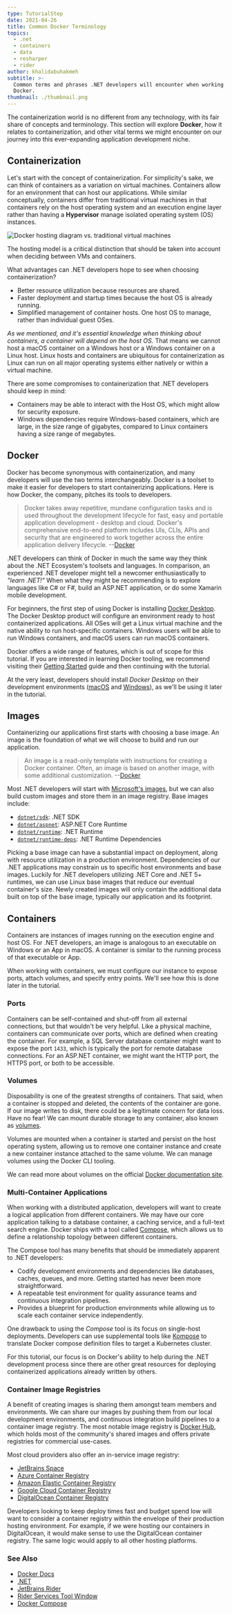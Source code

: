 ```yaml
---
type: TutorialStep
date: 2021-04-26
title: Common Docker Terminology
topics:
  - .net
  - containers
  - data
  - resharper
  - rider
author: khalidabuhakmeh
subtitle: >-
  Common terms and phrases .NET developers will encounter when working with
  Docker.
thumbnail: ./thumbnail.png
---
```


The containerization world is no different from any technology, with its fair share of concepts and terminology. This section will explore **Docker**, how it relates to containerization, and other vital terms we might encounter on our journey into this ever-expanding application development niche.

## Containerization

Let's start with the concept of containerization. For simplicity's sake, we can think of containers as a variation on virtual machines. Containers allow for an environment that can host our applications. While similar conceptually, containers differ from traditional virtual machines in that containers rely on the host operating system and an execution engine layer rather than having a **Hypervisor** manage isolated operating system (OS) instances.

![Docker hosting diagram vs. traditional virtual machines](./docker-hosting-diagram.png)

The hosting model is a critical distinction that should be taken into account when deciding between VMs and containers.

What advantages can .NET developers hope to see when choosing containerization?

- Better resource utilization because resources are shared.
- Faster deployment and startup times because the host OS is already running.
- Simplified management of container hosts. One host OS to manage, rather than individual guest OSes.

_As we mentioned, and it's essential knowledge when thinking about containers, a container will depend on the host OS._ That means we cannot host a macOS container on a Windows host or a Windows container on a Linux host. Linux hosts and containers are ubiquitous for containerization as Linux can run on all major operating systems either natively or within a virtual machine.

There are some compromises to containerization that .NET developers should keep in mind:

- Containers may be able to interact with the Host OS, which might allow for security exposure.
- Windows dependencies require Windows-based containers, which are large, in the size range of gigabytes, compared to Linux containers having a size range of megabytes.

## Docker

Docker has become synonymous with containerization, and many developers will use the two terms interchangeably. Docker is a toolset to make it easier for developers to start containerizing applications. Here is how Docker, the company, pitches its tools to developers.

> Docker takes away repetitive, mundane configuration tasks and is used throughout the development lifecycle for fast, easy and portable application development - desktop and cloud. Docker's comprehensive end-to-end platform includes UIs, CLIs, APIs and security that are engineered to work together across the entire application delivery lifecycle. --[Docker](https://docker.com)

.NET developers can think of Docker in much the same way they think about the .NET Ecosystem's toolsets and languages. In comparison, an experienced .NET developer might tell a newcomer enthusiastically to _"learn .NET!"_ When what they might be recommending is to explore languages like C# or F#, build an ASP.NET application, or do some Xamarin mobile development.

For beginners, the first step of using Docker is installing [Docker Desktop](https://www.docker.com/get-started). The Docker Desktop product will configure an environment ready to host containerized applications. All OSes will get a Linux virtual machine and the native ability to run host-specific containers. Windows users will be able to run Windows containers, and macOS users can run macOS containers.

Docker offers a wide range of features, which is out of scope for this tutorial. If you are interested in learning Docker tooling, we recommend visiting their [Getting Started](https://www.docker.com/get-started) guide and then continuing with the tutorial.

At the very least, developers should install _Docker Desktop_ on their development environments ([macOS](https://desktop.docker.com/mac/stable/Docker.dmg) and [Windows](https://desktop.docker.com/win/stable/Docker%20Desktop%20Installer.exe)), as we'll be using it later in the tutorial.

## Images

Containerizing our applications first starts with choosing a base image. An image is the foundation of what we will choose to build and run our application.

> An image is a read-only template with instructions for creating a Docker container. Often, an image is based on another image, with some additional customization. --[Docker](https://docs.docker.com/get-started/overview/)

Most .NET developers will start with [Microsoft's images](https://hub.docker.com/_/microsoft-dotnet/), but we can also build custom images and store them in an image registry. Base images include:

- [`dotnet/sdk`](https://hub.docker.com/_/microsoft-dotnet-sdk/): .NET SDK
- [`dotnet/aspnet`](https://hub.docker.com/_/microsoft-dotnet-aspnet/): ASP.NET Core Runtime
- [`dotnet/runtime`](https://hub.docker.com/_/microsoft-dotnet-runtime/): .NET Runtime
- [`dotnet/runtime-deps`](https://hub.docker.com/_/microsoft-dotnet-runtime-deps/): .NET Runtime Dependencies

Picking a base image can have a substantial impact on deployment, along with resource utilization in a production environment. Dependencies of our .NET applications may constrain us to specific host environments and base images. Luckily for .NET developers utilizing .NET Core and .NET 5+ runtimes, we can use Linux base images that reduce our eventual container's size. Newly created images will only contain the additional data built on top of the base image, typically our application and its footprint.

## Containers

Containers are instances of images running on the execution engine and host OS. For .NET developers, an image is analogous to an executable on Windows or an App in macOS. A container is similar to the running process of that executable or App.

When working with containers, we must configure our instance to expose ports, attach volumes, and specify entry points. We'll see how this is done later in the tutorial.

### Ports

Containers can be self-contained and shut-off from all external connections, but that wouldn't be very helpful. Like a physical machine, containers can communicate over ports, which are defined when creating the container. For example, a SQL Server database container might want to expose the port `1433`, which is typically the port for remote database connections. For an ASP.NET container, we might want the HTTP port, the HTTPS port, or both to be accessible.

### Volumes

Disposability is one of the greatest strengths of containers. That said, when a container is stopped and deleted, the contents of the container are gone. If our image writes to disk, there could be a legitimate concern for data loss. Have no fear! We can mount durable storage to any container, also known as [volumes](https://docs.docker.com/storage/volumes/).

Volumes are mounted when a container is started and persist on the host operating system, allowing us to remove one container instance and create a new container instance attached to the same volume. We can manage volumes using the Docker CLI tooling.

We can read more about volumes on the official [Docker documentation site](https://docs.docker.com/storage/volumes/).

### Multi-Container Applications

When working with a distributed application, developers will want to create a logical application from different containers. We may have our core application talking to a database container, a caching service, and a full-text search engine. Docker ships with a tool called [Compose](https://docs.docker.com/compose/), which allows us to define a relationship topology between different containers.

The Compose tool has many benefits that should be immediately apparent to .NET developers:

- Codify development environments and dependencies like databases, caches, queues, and more. Getting started has never been more straightforward.
- A repeatable test environment for quality assurance teams and continuous integration pipelines.
- Provides a blueprint for production environments while allowing us to scale each container service independently.

One drawback to using the _Compose_ tool is its focus on single-host deployments. Developers can use supplemental tools like [Kompose](https://kompose.io/) to translate Docker compose definition files to target a Kubernetes cluster.

For this tutorial, our focus is on Docker's ability to help during the .NET development process since there are other great resources for deploying containerized applications already written by others.

### Container Image Registries

A benefit of creating images is sharing them amongst team members and environments. We can share our images by pushing them from our local development environments, and continuous integration build pipelines to a container image registry. The most notable image registry is [Docker Hub](https://hub.docker.com/), which holds most of the community's shared images and offers private registries for commercial use-cases.

Most cloud providers also offer an in-service image registry:

- [JetBrains Space](https://www.jetbrains.com/space/)
- [Azure Container Registry](https://docs.microsoft.com/en-us/azure/container-registry/container-registry-get-started-docker-cli)
- [Amazon Elastic Container Registry](https://aws.amazon.com/ecr/)
- [Google Cloud Container Registry](https://cloud.google.com/container-registry/)
- [DigitalOcean Container Registry](https://www.digitalocean.com/products/container-registry/)

Developers looking to keep deploy times fast and budget spend low will want to consider a container registry within the envelope of their production hosting environment. For example, if we were hosting our containers in DigitalOcean, it would make sense to use the DigitalOcean container registry. The same logic would apply to all other hosting platforms.

### See Also

- [Docker Docs](https://docs.docker.com/)
- [.NET](https://dot.net)
- [JetBrains Rider](https://jetbrains.com/rider)
- [Rider Services Tool Window](https://www.jetbrains.com/help/rider/Services_Tool_Window.html)
- [Docker Compose](https://docs.docker.com/compose/)

